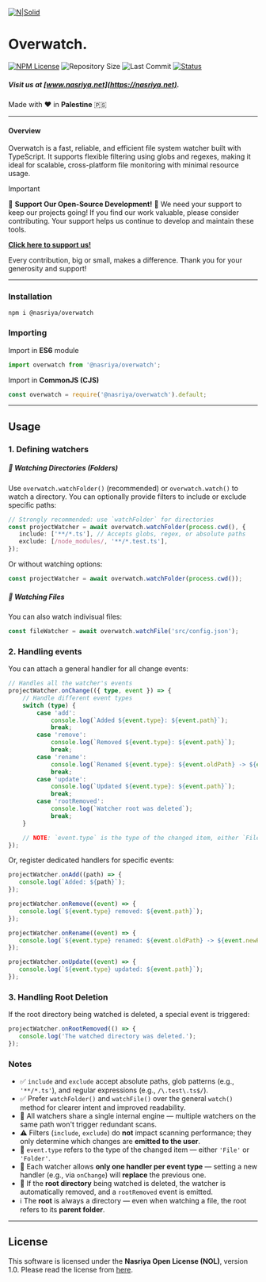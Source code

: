 [![N|Solid](https://static.wixstatic.com/media/72ffe6_da8d2142d49c42b29c96ba80c8a91a6c~mv2.png)](https://nasriya.net)

# Overwatch.
[![NPM License](https://img.shields.io/npm/l/%40nasriya%2Foverwatch?color=lightgreen)](https://github.com/nasriyasoftware/Overwatch?tab=License-1-ov-file) ![Repository Size](https://img.shields.io/github/repo-size/nasriyasoftware/Overwatch.svg) ![Last Commit](https://img.shields.io/github/last-commit/nasriyasoftware/Overwatch.svg) [![Status](https://img.shields.io/badge/Status-Stable-green.svg)](link-to-your-status-page)

##### Visit us at [www.nasriya.net](https://nasriya.net).

Made with ❤️ in **Palestine** 🇵🇸
___
#### Overview
Overwatch is a fast, reliable, and efficient file system watcher built with TypeScript. It supports flexible filtering using globs and regexes, making it ideal for scalable, cross-platform file monitoring with minimal resource usage.

> [!IMPORTANT]
> 
> 🌟 **Support Our Open-Source Development!** 🌟
> We need your support to keep our projects going! If you find our work valuable, please consider contributing. Your support helps us continue to develop and maintain these tools.
> 
> **[Click here to support us!](https://fund.nasriya.net/)**
> 
> Every contribution, big or small, makes a difference. Thank you for your generosity and support!
___
### Installation
```shell
npm i @nasriya/overwatch
```

### Importing
Import in **ES6** module
```ts
import overwatch from '@nasriya/overwatch';
```

Import in **CommonJS (CJS)**
```js
const overwatch = require('@nasriya/overwatch').default;
```
___

## Usage

### 1. Defining watchers

##### 📁 Watching Directories (Folders)
Use `overwatch.watchFolder()` (recommended) or `overwatch.watch()` to watch a directory. You can optionally provide filters to include or exclude specific paths:

```ts
// Strongly recommended: use `watchFolder` for directories
const projectWatcher = await overwatch.watchFolder(process.cwd(), {
   include: ['**/*.ts'], // Accepts globs, regex, or absolute paths
   exclude: [/node_modules/, '**/*.test.ts'],
});
```

Or without watching options:
```ts
const projectWatcher = await overwatch.watchFolder(process.cwd());
```

##### 📄 Watching Files
You can also watch indivisual files:

```ts
const fileWatcher = await overwatch.watchFile('src/config.json');
```

### 2. Handling events
You can attach a general handler for all change events:

```ts
// Handles all the watcher's events
projectWatcher.onChange(({ type, event }) => {
    // Handle different event types
    switch (type) {
        case 'add':
            console.log(`Added ${event.type}: ${event.path}`);
            break;
        case 'remove':
            console.log(`Removed ${event.type}: ${event.path}`);
            break;
        case 'rename':
            console.log(`Renamed ${event.type}: ${event.oldPath} -> ${event.newPath}`);
            break;
        case 'update':
            console.log(`Updated ${event.type}: ${event.path}`);
            break;
        case 'rootRemoved':
            console.log(`Watcher root was deleted`);
            break;
    }

    // NOTE: `event.type` is the type of the changed item, either `File` or `Folder`
});
```

Or, register dedicated handlers for specific events:

```ts
projectWatcher.onAdd((path) => {
   console.log(`Added: ${path}`);
});

projectWatcher.onRemove((event) => {
   console.log(`${event.type} removed: ${event.path}`);
});

projectWatcher.onRename((event) => {
   console.log(`${event.type} renamed: ${event.oldPath} -> ${event.newPath}`);
});

projectWatcher.onUpdate((event) => {
   console.log(`${event.type} updated: ${event.path}`);
});
```

### 3. Handling Root Deletion
If the root directory being watched is deleted, a special event is triggered:

```ts
projectWatcher.onRootRemoved(() => {
   console.log('The watched directory was deleted.');
});
```

### Notes

- ✅ `include` and `exclude` accept absolute paths, glob patterns (e.g., `'**/*.ts'`), and regular expressions (e.g., `/\.test\.ts$/`).
- ✅ Prefer `watchFolder()` and `watchFile()` over the general `watch()` method for clearer intent and improved readability.
- 📌 All watchers share a single internal engine — multiple watchers on the same path won't trigger redundant scans.
- ⚠️ Filters (`include`, `exclude`) do **not** impact scanning performance; they only determine which changes are **emitted to the user**.
- 📁 `event.type` refers to the type of the changed item — either `'File'` or `'Folder'`.
- 🧠 Each watcher allows **only one handler per event type** — setting a new handler (e.g., via `onChange`) will **replace** the previous one.
- 🚫 If the **root directory** being watched is deleted, the watcher is automatically removed, and a `rootRemoved` event is emitted.
- ℹ️ The **root** is always a directory — even when watching a file, the root refers to its **parent folder**.


___
## License
This software is licensed under the **Nasriya Open License (NOL)**, version 1.0.
Please read the license from [here](https://github.com/nasriyasoftware/Overwatch?tab=License-1-ov-file).